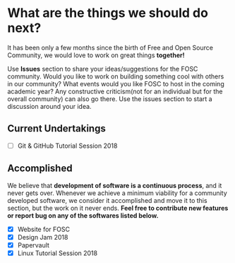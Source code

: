 # What are the things we should do next?
It has been only a few months since the birth of Free and Open Source Community, we would love to work on great things __together!__ 
  
Use __Issues__ section to share your ideas/suggestions for the FOSC community. Would you like to work on building something cool with others in our community? What events would you like FOSC to host in the coming academic year? Any constructive criticism(not for an individual but for the overall community) can also go there. Use the issues section to start a discussion around your idea.

## Current Undertakings
- [ ] Git & GitHub Tutorial Session 2018

## Accomplished
We believe that __development of software is a continuous process__, and it never gets over. Whenever we achieve a minimum viability for a community developed software, we consider it accomplished and move it to this section, but the work on it never ends. __Feel free to contribute new features or report bug on any of the softwares listed below.__

- [x] Website for FOSC
- [x] Design Jam 2018
- [x] Papervault
- [x] Linux Tutorial Session 2018
